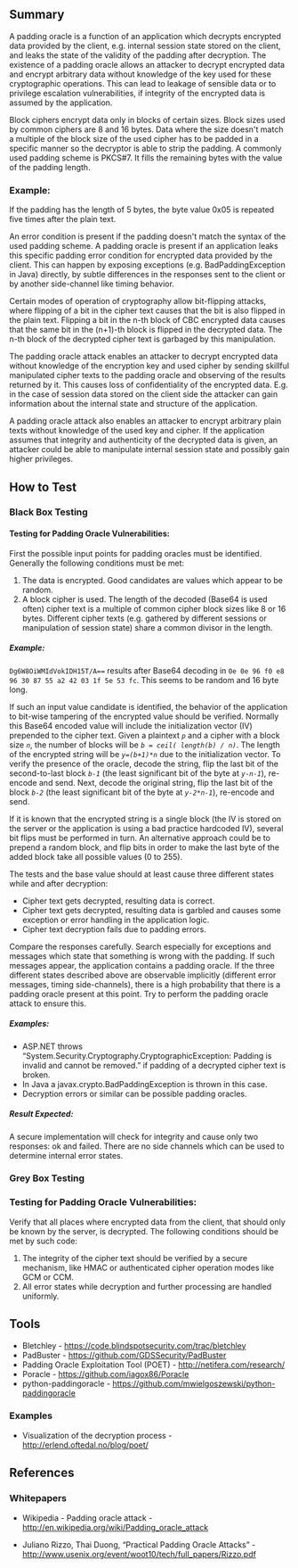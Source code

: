 ## Summary

A padding oracle is a function of an application which decrypts encrypted data provided by the client, e.g. internal session state stored on the client, and leaks the state of the validity of the padding after decryption. The existence of a padding oracle allows an attacker to decrypt encrypted data and encrypt arbitrary data without knowledge of the key used for these cryptographic operations. This can lead to leakage of sensible data or to privilege escalation vulnerabilities, if integrity of the encrypted data is assumed by the application.

Block ciphers encrypt data only in blocks of certain sizes. Block sizes used by common ciphers are 8 and 16 bytes. Data where the size doesn't match a multiple of the block size of the used cipher has to be padded in a specific manner so the decryptor is able to strip the padding. A commonly used padding scheme is PKCS\#7. It fills the remaining bytes with the value of the padding length.

### Example:

If the padding has the length of 5 bytes, the byte value 0x05 is repeated five times after the plain text.

An error condition is present if the padding doesn't match the syntax of the used padding scheme. A padding oracle is present if an application leaks this specific padding error condition for encrypted data provided by the client. This can happen by exposing exceptions (e.g. BadPaddingException in Java) directly, by subtle differences in the responses sent to the client or by another side-channel like timing behavior.

Certain modes of operation of cryptography allow bit-flipping attacks, where flipping of a bit in the cipher text causes that the bit is also flipped in the plain text. Flipping a bit in the n-th block of CBC encrypted data causes that the same bit in the (n+1)-th block is flipped in the decrypted data. The n-th block of the decrypted cipher text is garbaged by this manipulation.

The padding oracle attack enables an attacker to decrypt encrypted data without knowledge of the encryption key and used cipher by sending skillful manipulated cipher texts to the padding oracle and observing of the results returned by it. This causes loss of confidentiality of the encrypted data. E.g. in the case of session data stored on the client side the attacker can gain information about the internal state and structure of the application.

A padding oracle attack also enables an attacker to encrypt arbitrary plain texts without knowledge of the used key and cipher. If the application assumes that integrity and authenticity of the decrypted data is given, an attacker could be able to manipulate internal session state and possibly gain higher privileges.

## How to Test

### Black Box Testing

#### Testing for Padding Oracle Vulnerabilities:
First the possible input points for padding oracles must be identified. Generally the following conditions must be met:

1.  The data is encrypted. Good candidates are values which appear to be random.
2.  A block cipher is used. The length of the decoded (Base64 is used often) cipher text is a multiple of common cipher block sizes like 8 or 16 bytes. Different cipher texts (e.g. gathered by different sessions or manipulation of session state) share a common divisor in the length.

##### Example:

`Dg6W8OiWMIdVokIDH15T/A==` results after Base64 decoding in `0e 0e 96 f0 e8 96 30 87 55 a2 42 03 1f 5e 53 fc`. This seems to be random and 16 byte long.

If such an input value candidate is identified, the behavior of the application to bit-wise tampering of the encrypted value should be verified. Normally this Base64 encoded value will include the initialization vector (IV) prepended to the cipher text. Given a plaintext *`p`* and a cipher with a block size *`n`*, the number of blocks will be *`b = ceil( length(b) / n)`*. The length of the encrypted string will be *`y=(b+1)*n`* due to the initialization vector. To verify the presence of the oracle, decode the string, flip the last bit of the second-to-last block *`b-1`* (the least significant bit of the byte at *`y-n-1`*), re-encode and send. Next, decode the original string, flip the last bit of the block *`b-2`* (the least significant bit of the byte at *`y-2*n-1`*), re-encode and send.

If it is known that the encrypted string is a single block (the IV is stored on the server or the application is using a bad practice hardcoded IV), several bit flips must be performed in turn. An alternative approach could be to prepend a random block, and flip bits in order to make the last byte of the added block take all possible values (0 to 255).

The tests and the base value should at least cause three different states while and after decryption:

- Cipher text gets decrypted, resulting data is correct.
- Cipher text gets decrypted, resulting data is garbled and causes some exception or error handling in the application logic.
- Cipher text decryption fails due to padding errors.

Compare the responses carefully. Search especially for exceptions and messages which state that something is wrong with the padding. If such messages appear, the application contains a padding oracle. If the three different states described above are observable implicitly (different error messages, timing side-channels), there is a high probability that there is a padding oracle present at this point. Try to perform the padding oracle attack to ensure this.

##### Examples:

- ASP.NET throws “System.Security.Cryptography.CryptographicException: Padding is invalid and cannot be removed.” if padding of a decrypted cipher text is broken.
- In Java a javax.crypto.BadPaddingException is thrown in this case.
- Decryption errors or similar can be possible padding oracles.

##### Result Expected:
A secure implementation will check for integrity and cause only two responses: ok and failed. There are no side channels which can be used to determine internal error states.

### Grey Box Testing

### Testing for Padding Oracle Vulnerabilities:
Verify that all places where encrypted data from the client, that should only be known by the server, is decrypted. The following conditions should be met by such code:

1.  The integrity of the cipher text should be verified by a secure mechanism, like HMAC or authenticated cipher operation modes like GCM or CCM.
2.  All error states while decryption and further processing are handled uniformly.

## Tools

- Bletchley - [<https://code.blindspotsecurity.com/trac/bletchley>](https://code.blindspotsecurity.com/trac/bletchley)
- PadBuster - [<https://github.com/GDSSecurity/PadBuster>](https://github.com/GDSSecurity/PadBuster)
- Padding Oracle Exploitation Tool (POET) - [<http://netifera.com/research/>](http://netifera.com/research/)
- Poracle - [<https://github.com/iagox86/Poracle>](https://github.com/iagox86/Poracle)
- python-paddingoracle - [<https://github.com/mwielgoszewski/python-paddingoracle>](https://github.com/mwielgoszewski/python-paddingoracle)

### Examples
* Visualization of the decryption process - [<http://erlend.oftedal.no/blog/poet/>](http://erlend.oftedal.no/blog/poet/)

## References

### Whitepapers
* Wikipedia - Padding oracle attack - [<http://en.wikipedia.org/wiki/Padding_oracle_attack>](http://en.wikipedia.org/wiki/Padding_oracle_attack)

- Juliano Rizzo, Thai Duong, “Practical Padding Oracle Attacks” - [<http://www.usenix.org/event/woot10/tech/full_papers/Rizzo.pdf>](http://www.usenix.org/event/woot10/tech/full_papers/Rizzo.pdf)
